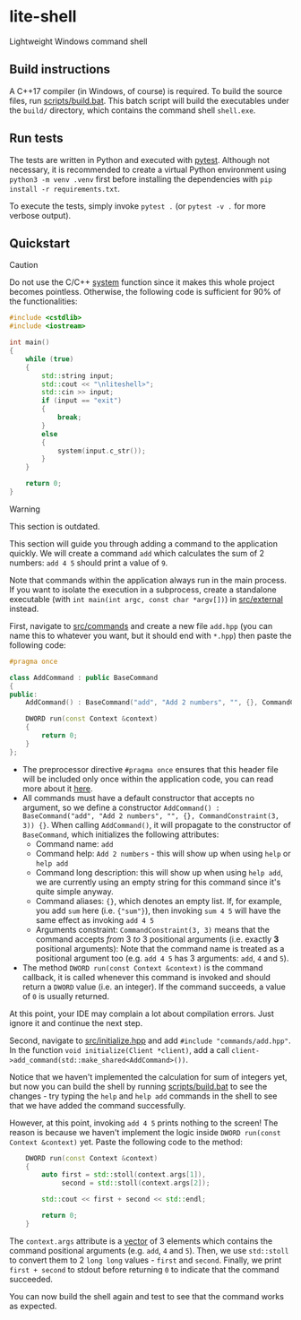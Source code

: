 # lite-shell
Lightweight Windows command shell

## Build instructions
A C++17 compiler (in Windows, of course) is required. To build the source files, run [scripts/build.bat](/scripts/build.bat).
This batch script will build the executables under the `build/` directory, which contains the command shell `shell.exe`.

## Run tests
The tests are written in Python and executed with [pytest](https://docs.pytest.org/). Although not necessary, it is recommended to create a virtual Python environment using `python3 -m venv .venv` first before installing the dependencies with `pip install -r requirements.txt`.

To execute the tests, simply invoke `pytest .` (or `pytest -v .` for more verbose output).

## Quickstart

> [!CAUTION]  
> Do not use the C/C++ [system](https://cplusplus.com/reference/cstdlib/system/) function since it makes this whole project becomes pointless. Otherwise, the following code is sufficient for 90% of the functionalities:
> ```cpp
> #include <cstdlib>
> #include <iostream>
>
> int main()
> {
>     while (true)
>     {
>         std::string input;
>         std::cout << "\nliteshell>";
>         std::cin >> input;
>         if (input == "exit")
>         {
>             break;
>         }
>         else
>         {
>             system(input.c_str());
>         }
>     }
> 
>     return 0;
> }
> ```

> [!WARNING]  
> This section is outdated.

This section will guide you through adding a command to the application quickly. We will create a command `add` which calculates the sum of 2 numbers: `add 4 5` should print a value of `9`.

Note that commands within the application always run in the main process. If you want to isolate the execution in a subprocess, create a standalone executable (with `int main(int argc, const char *argv[])`) in [src/external](/src/external) instead.

First, navigate to [src/commands](/src/commands) and create a new file `add.hpp` (you can name this to whatever you want, but it should end with `*.hpp`) then paste the following code:
```cpp
#pragma once

class AddCommand : public BaseCommand
{
public:
    AddCommand() : BaseCommand("add", "Add 2 numbers", "", {}, CommandConstraint(3, 3)) {}

    DWORD run(const Context &context)
    {
        return 0;
    }
};
```
- The preprocessor directive `#pragma once` ensures that this header file will be included only once within the application code, you can read more about it [here](https://en.wikipedia.org/wiki/Pragma_once).
- All commands must have a default constructor that accepts no argument, so we define a constructor `AddCommand() : BaseCommand("add", "Add 2 numbers", "", {}, CommandConstraint(3, 3)) {}`. When calling `AddCommand()`, it will propagate to the constructor of `BaseCommand`, which initializes the following attributes:
  - Command name: `add`
  - Command help: `Add 2 numbers` - this will show up when using `help` or `help add`
  - Command long description: this will show up when using `help add`, we are currently using an empty string for this command since it's quite simple anyway.
  - Command aliases: `{}`, which denotes an empty list. If, for example, you add `sum` here (i.e. `{"sum"}`), then invoking `sum 4 5` will have the same effect as invoking `add 4 5`
  - Arguments constraint: `CommandConstraint(3, 3)` means that the command accepts *from* 3 *to* 3 positional arguments (i.e. exactly **3** positional arguments): Note that the command name is treated as a positional argument too (e.g. `add 4 5` has 3 arguments: `add`, `4` and `5`).
- The method `DWORD run(const Context &context)` is the command callback, it is called whenever this command is invoked and should return a `DWORD` value (i.e. an integer). If the command succeeds, a value of `0` is usually returned.

At this point, your IDE may complain a lot about compilation errors. Just ignore it and continue the next step.

Second, navigate to [src/initialize.hpp](/src/initialize.hpp) and add `#include "commands/add.hpp"`. In the function `void initialize(Client *client)`, add a call `client->add_command(std::make_shared<AddCommand>())`.

Notice that we haven't implemented the calculation for sum of integers yet, but now you can build the shell by running [scripts/build.bat](/scripts/build.bat) to see the changes - try typing the `help` and `help add` commands in the shell to see that we have added the command successfully.

However, at this point, invoking `add 4 5` prints nothing to the screen! The reason is because we haven't implement the logic inside `DWORD run(const Context &context)` yet. Paste the following code to the method:
```cpp
    DWORD run(const Context &context)
    {
        auto first = std::stoll(context.args[1]),
             second = std::stoll(context.args[2]);

        std::cout << first + second << std::endl;

        return 0;
    }
```
The `context.args` attribute is a [vector](https://cplusplus.com/reference/vector/vector/) of 3 elements which contains the command positional arguments (e.g. `add`, `4` and `5`). Then, we use `std::stoll` to convert them to 2 `long long` values - `first` and `second`. Finally, we print `first + second` to stdout before returning `0` to indicate that the command succeeded.

You can now build the shell again and test to see that the command works as expected.
